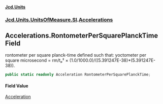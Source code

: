 #### [Jcd.Units](index 'index')
### [Jcd.Units.UnitsOfMeasure.SI](Jcd.Units.UnitsOfMeasure.SI 'Jcd.Units.UnitsOfMeasure.SI').[Accelerations](Accelerations 'Jcd.Units.UnitsOfMeasure.SI.Accelerations')

## Accelerations.RontometerPerSquarePlanckTime Field

rontometer per square planck-time defined such that: yoctometer per square microsecond = rm/tₚ² ×
(1.0/1000.0)/((5.391247E-38)*(5.391247E-38)).

```csharp
public static readonly Acceleration RontometerPerSquarePlanckTime;
```

#### Field Value
[Acceleration](Acceleration 'Jcd.Units.UnitTypes.Acceleration')